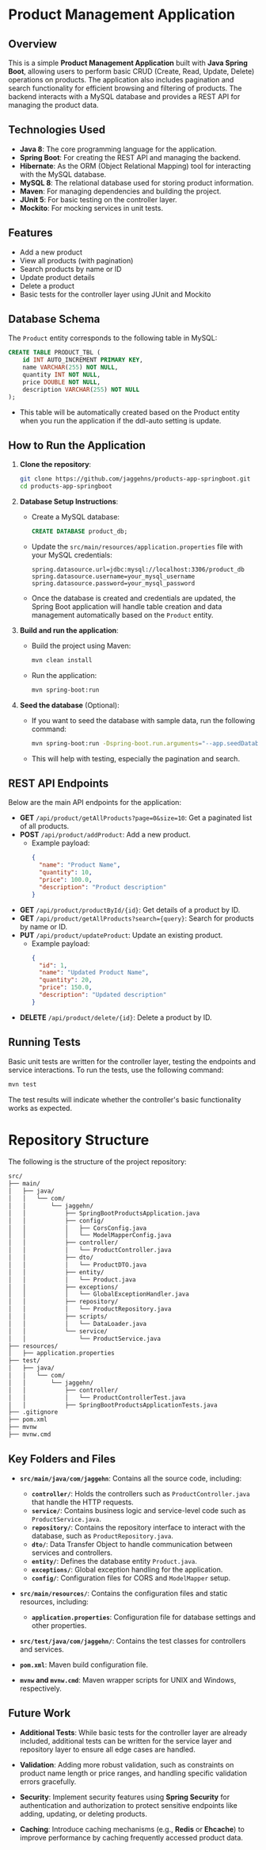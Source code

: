 # Product Management Application

## Overview

This is a simple **Product Management Application** built with **Java Spring Boot**, allowing users to perform basic CRUD (Create, Read, Update, Delete) operations on products. The application also includes pagination and search functionality for efficient browsing and filtering of products. The backend interacts with a MySQL database and provides a REST API for managing the product data.

## Technologies Used

- **Java 8**: The core programming language for the application.
- **Spring Boot**: For creating the REST API and managing the backend.
- **Hibernate**: As the ORM (Object Relational Mapping) tool for interacting with the MySQL database.
- **MySQL 8**: The relational database used for storing product information.
- **Maven**: For managing dependencies and building the project.
- **JUnit 5**: For basic testing on the controller layer.
- **Mockito**: For mocking services in unit tests.

## Features

- Add a new product
- View all products (with pagination)
- Search products by name or ID
- Update product details
- Delete a product
- Basic tests for the controller layer using JUnit and Mockito

## Database Schema

The `Product` entity corresponds to the following table in MySQL:

```sql
CREATE TABLE PRODUCT_TBL (
    id INT AUTO_INCREMENT PRIMARY KEY,
    name VARCHAR(255) NOT NULL,
    quantity INT NOT NULL,
    price DOUBLE NOT NULL,
    description VARCHAR(255) NOT NULL
);
```
- This table will be automatically created based on the Product entity when you run the application if the ddl-auto setting is update.

## How to Run the Application

1. **Clone the repository**:
    ```bash
    git clone https://github.com/jaggehns/products-app-springboot.git
    cd products-app-springboot
    ```

2. **Database Setup Instructions**:
    - Create a MySQL database:
        ```sql
        CREATE DATABASE product_db;
        ```
    - Update the `src/main/resources/application.properties` file with your MySQL credentials:
        ```properties
        spring.datasource.url=jdbc:mysql://localhost:3306/product_db
        spring.datasource.username=your_mysql_username
        spring.datasource.password=your_mysql_password
        ```
     - Once the database is created and credentials are updated, the Spring Boot application will handle table creation and data management automatically based on the `Product` entity.

3. **Build and run the application**:
    - Build the project using Maven:
        ```bash
        mvn clean install
        ```
    - Run the application:
        ```bash
        mvn spring-boot:run
        ```

4. **Seed the database** (Optional):
    - If you want to seed the database with sample data, run the following command:
        ```bash
        mvn spring-boot:run -Dspring-boot.run.arguments="--app.seedDatabase=true"
        ```
    - This will help with testing, especially the pagination and search.

## REST API Endpoints

Below are the main API endpoints for the application:

- **GET** `/api/product/getAllProducts?page=0&size=10`: Get a paginated list of all products.
- **POST** `/api/product/addProduct`: Add a new product.
  - Example payload:
    ```json
    {
      "name": "Product Name",
      "quantity": 10,
      "price": 100.0,
      "description": "Product description"
    }
    ```
- **GET** `/api/product/productById/{id}`: Get details of a product by ID.
- **GET** `/api/product/getAllProducts?search={query}`: Search for products by name or ID.
- **PUT** `/api/product/updateProduct`: Update an existing product.
  - Example payload:
    ```json
    {
      "id": 1,
      "name": "Updated Product Name",
      "quantity": 20,
      "price": 150.0,
      "description": "Updated description"
    }
    ```
- **DELETE** `/api/product/delete/{id}`: Delete a product by ID.

## Running Tests

Basic unit tests are written for the controller layer, testing the endpoints and service interactions. To run the tests, use the following command:
```bash
mvn test
```

The test results will indicate whether the controller's basic functionality works as expected.

# Repository Structure

The following is the structure of the project repository:

```bash
src/
├── main/
│   ├── java/
│   │   └── com/
│   │       └── jaggehn/
│   │           ├── SpringBootProductsApplication.java
│   │           ├── config/
│   │           │   ├── CorsConfig.java
│   │           │   └── ModelMapperConfig.java
│   │           ├── controller/
│   │           │   └── ProductController.java
│   │           ├── dto/
│   │           │   └── ProductDTO.java
│   │           ├── entity/
│   │           │   └── Product.java
│   │           ├── exceptions/
│   │           │   └── GlobalExceptionHandler.java
│   │           ├── repository/
│   │           │   └── ProductRepository.java
│   │           ├── scripts/
│   │           │   └── DataLoader.java
│   │           └── service/
│   │               └── ProductService.java
├── resources/
│   ├── application.properties
├── test/
│   ├── java/
│   │   └── com/
│   │       └── jaggehn/
│   │           ├── controller/
│   │           │   └── ProductControllerTest.java
│   │           ├── SpringBootProductsApplicationTests.java
├── .gitignore
├── pom.xml
├── mvnw
├── mvnw.cmd

```
## Key Folders and Files

- **`src/main/java/com/jaggehn`**: Contains all the source code, including:
  - **`controller/`**: Holds the controllers such as `ProductController.java` that handle the HTTP requests.
  - **`service/`**: Contains business logic and service-level code such as `ProductService.java`.
  - **`repository/`**: Contains the repository interface to interact with the database, such as `ProductRepository.java`.
  - **`dto/`**: Data Transfer Object to handle communication between services and controllers.
  - **`entity/`**: Defines the database entity `Product.java`.
  - **`exceptions/`**: Global exception handling for the application.
  - **`config/`**: Configuration files for CORS and `ModelMapper` setup.

- **`src/main/resources/`**: Contains the configuration files and static resources, including:
  - **`application.properties`**: Configuration file for database settings and other properties.

- **`src/test/java/com/jaggehn/`**: Contains the test classes for controllers and services.

- **`pom.xml`**: Maven build configuration file.

- **`mvnw` and `mvnw.cmd`**: Maven wrapper scripts for UNIX and Windows, respectively.

## Future Work

- **Additional Tests**: While basic tests for the controller layer are already included, additional tests can be written for the service layer and repository layer to ensure all edge cases are handled.

- **Validation**: Adding more robust validation, such as constraints on product name length or price ranges, and handling specific validation errors gracefully.

- **Security**: Implement security features using **Spring Security** for authentication and authorization to protect sensitive endpoints like adding, updating, or deleting products.

- **Caching**: Introduce caching mechanisms (e.g., **Redis** or **Ehcache**) to improve performance by caching frequently accessed product data.
